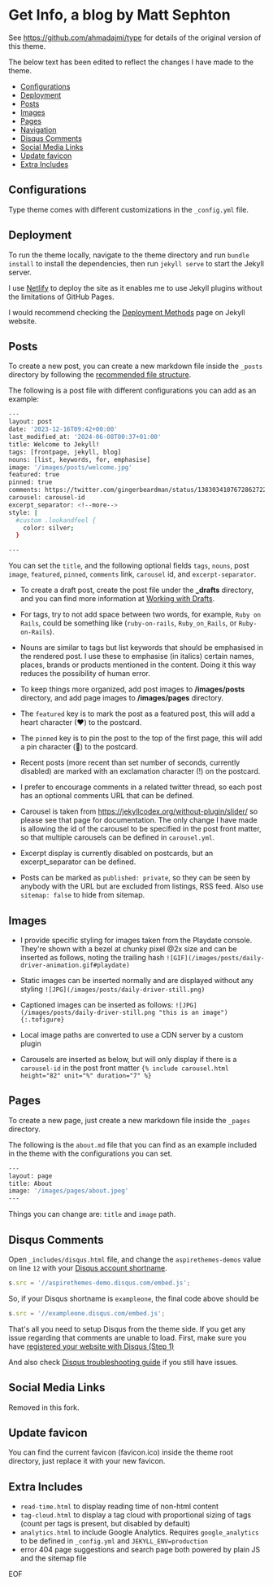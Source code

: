 # Get Info, a blog by Matt Sephton

See https://github.com/ahmadajmi/type for details of the original version of this theme.

The below text has been edited to reflect the changes I have made to the theme.

- [Configurations](#configurations)
- [Deployment](#deployment)
- [Posts](#posts)
- [Images](#images)
- [Pages](#pages)
- [Navigation](#navigation)
- [Disqus Comments](#disqus-comments)
- [Social Media Links](#social-media-links)
- [Update favicon](#update-favicon)
- [Extra Includes](#extra-includes)

## Configurations

Type theme comes with different customizations in the `_config.yml` file.

## Deployment

To run the theme locally, navigate to the theme directory and run `bundle install` to install the dependencies, then run `jekyll serve` to start the Jekyll server.

I use [Netlify](https://www.netlify.com) to deploy the site as it enables me to use Jekyll plugins without the limitations of GitHub Pages. 

I would recommend checking the [Deployment Methods](https://jekyllrb.com/docs/deployment-methods/) page on Jekyll website.

## Posts

To create a new post, you can create a new markdown file inside the `_posts` directory by following the [recommended file structure](https://jekyllrb.com/docs/posts/#creating-post-files).

The following is a post file with different configurations you can add as an example:

```sh
---
layout: post
date: '2023-12-16T09:42+00:00'
last_modified_at: '2024-06-08T00:37+01:00'
title: Welcome to Jekyll!
tags: [frontpage, jekyll, blog]
nouns: [list, keywords, for, emphasise]
image: '/images/posts/welcome.jpg'
featured: true
pinned: true
comments: https://twitter.com/gingerbeardman/status/1383034107672862722
carousel: carousel-id
excerpt_separator: <!--more-->
style: |
  #custom .lookandfeel {
    color: silver;
  }

---
```

You can set the `title`, and the following optional fields `tags`, `nouns`, post `image`, `featured`, `pinned`, `comments` link, `carousel` id, and `excerpt-separator`.

- To create a draft post, create the post file under the **_drafts** directory, and you can find more information at [Working with Drafts](http://jekyllrb.com/docs/drafts/).

- For tags, try to not add space between two words, for example, `Ruby on Rails`, could be something like (`ruby-on-rails`, `Ruby_on_Rails`, or `Ruby-on-Rails`).

- Nouns are similar to tags but list keywords that should be emphasised in the rendered post. I use these to emphasise (in italics) certain names, places, brands or products mentioned in the content. Doing it this way reduces the possibility of human error.

- To keep things more organized, add post images to **/images/posts** directory, and add page images to **/images/pages** directory.

- The `featured` key is to mark the post as a featured post, this will add a heart character (♥) to the postcard.

- The `pinned` key is to pin the post to the top of the first page, this will add a pin character () to the postcard.

- Recent posts (more recent than set number of seconds, currently disabled) are marked with an exclamation character (!) on the postcard.

- I prefer to encourage comments in a related twitter thread, so each post has an optional comments URL that can be defined.

- Carousel is taken from https://jekyllcodex.org/without-plugin/slider/ so please see that page for documentation. The only change I have made is allowing the id of the carousel to be specified in the post front matter, so that multiple carousels can be defined in `carousel.yml`.

- Excerpt display is currently disabled on postcards, but an excerpt_separator can be defined.

- Posts can be marked as `published: private`, so they can be seen by anybody with the URL but are excluded from listings, RSS feed. Also use `sitemap: false` to hide from sitemap.

## Images

- I provide specific styling for images taken from the Playdate console. They're shown with a bezel at chunky pixel @2x size and can be inserted as follows, noting the trailing hash
  `![GIF](/images/posts/daily-driver-animation.gif#playdate)`

- Static images can be inserted normally and are displayed without any styling
  `![JPG](/images/posts/daily-driver-still.png)`

- Captioned images can be inserted as follows:
  `![JPG](/images/posts/daily-driver-still.png "this is an image")
  {:.tofigure}`
  
- Local image paths are converted to use a CDN server by a custom plugin

- Carousels are inserted as below, but will only display if there is a `carousel-id` in the post front matter
  `{% include carousel.html height="82" unit="%" duration="7" %}`

## Pages

To create a new page, just create a new markdown file inside the `_pages` directory.

The following is the `about.md` file that you can find as an example included in the theme with the configurations you can set.

```sh
---
layout: page
title: About
image: '/images/pages/about.jpeg'
---
```

Things you can change are: `title` and `image` path.

## Disqus Comments

Open `_includes/disqus.html` file, and change the `aspirethemes-demos` value on line `12` with your [Disqus account shortname](https://help.disqus.com/customer/portal/articles/466208).

```js
s.src = '//aspirethemes-demo.disqus.com/embed.js';
```

So, if your Disqus shortname is `exampleone`, the final code above should be

```js
s.src = '//exampleone.disqus.com/embed.js';
```

That's all you need to setup Disqus from the theme side. If you get any issue regarding that comments are unable to load. First, make sure you have [registered your website with Disqus (Step 1)](https://help.disqus.com/customer/portal/articles/466182-publisher-quick-start-guide)

And also check [Disqus troubleshooting guide](https://help.disqus.com/customer/portal/articles/472007-i-m-receiving-the-message-%22we-were-unable-to-load-disqus-%22) if you still have issues.

## Social Media Links

Removed in this fork.

## Update favicon

You can find the current favicon (favicon.ico) inside the theme root directory, just replace it with your new favicon.

## Extra Includes

- `read-time.html` to display reading time of non-html content
- `tag-cloud.html` to display a tag cloud with proportional sizing of tags (count per tags is present, but disabled by default)
- `analytics.html` to include Google Analytics. Requires `google_analytics` to be defined in `_config.yml` and `JEKYLL_ENV=production`
- error 404 page suggestions and search page both powered by plain JS and the sitemap file

EOF

